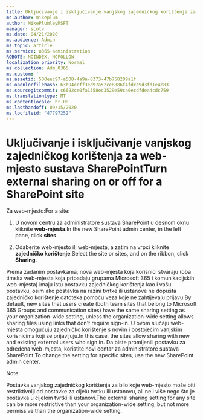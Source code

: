 ```yaml
---
title: Uključivanje i isključivanje vanjskog zajedničkog korištenja za web-mjesto sustava SharePoint
ms.author: mikeplum
author: MikePlumleyMSFT
manager: scotv
ms.date: 04/21/2020
ms.audience: Admin
ms.topic: article
ms.service: o365-administration
ROBOTS: NOINDEX, NOFOLLOW
localization_priority: Normal
ms.collection: Adm_O365
ms.custom: ''
ms.assetid: 500eec97-a508-4a9a-8373-47b758209a1f
ms.openlocfilehash: 63b94ccff3ed97a52ce8886f4fdce9d3fd1e4c83
ms.sourcegitcommit: c6692ce0fa1358ec3529e59ca0ecdfdea4cdc759
ms.translationtype: MT
ms.contentlocale: hr-HR
ms.lasthandoff: 09/15/2020
ms.locfileid: "47797252"
---
```

# <a name="turn-external-sharing-on-or-off-for-a-sharepoint-site"></a><span data-ttu-id="adb6f-102">Uključivanje i isključivanje vanjskog zajedničkog korištenja za web-mjesto sustava SharePoint</span><span class="sxs-lookup"><span data-stu-id="adb6f-102">Turn external sharing on or off for a SharePoint site</span></span>

<span data-ttu-id="adb6f-103">Za web-mjesto:</span><span class="sxs-lookup"><span data-stu-id="adb6f-103">For a site:</span></span>
  
1. <span data-ttu-id="adb6f-104">U novom centru za administratore sustava SharePoint u desnom oknu kliknite **web-mjesta**.</span><span class="sxs-lookup"><span data-stu-id="adb6f-104">In the new SharePoint admin center, in the left pane, click **sites**.</span></span>
    
2. <span data-ttu-id="adb6f-105">Odaberite web-mjesto ili web-mjesta, a zatim na vrpci kliknite **zajedničko korištenje**.</span><span class="sxs-lookup"><span data-stu-id="adb6f-105">Select the site or sites, and on the ribbon, click **Sharing**.</span></span>
    
<span data-ttu-id="adb6f-106">Prema zadanim postavkama, nova web-mjesta koja korisnici stvaraju (oba timska web-mjesta koja pripadaju grupama Microsoft 365 i komunikacijskih web-mjesta) imaju istu postavku zajedničkog korištenja kao i vašu postavku, osim ako postavka na razini tvrtke ili ustanove ne dopušta zajedničko korištenje datoteka pomoću veza koje ne zahtijevaju prijavu.</span><span class="sxs-lookup"><span data-stu-id="adb6f-106">By default, new sites that users create (both team sites that belong to Microsoft 365 Groups and communication sites) have the same sharing setting as your organization-wide setting, unless the organization-wide setting allows sharing files using links that don't require sign-in.</span></span> <span data-ttu-id="adb6f-107">U ovom slučaju web-mjesta omogućuju zajedničko korištenje s novim i postojećim vanjskim korisnicima koji se prijavljuju.</span><span class="sxs-lookup"><span data-stu-id="adb6f-107">In this case, the sites allow sharing with new and existing external users who sign in.</span></span> <span data-ttu-id="adb6f-108">Da biste promijenili postavku za određena web-mjesta, koristite novi centar za administratore sustava SharePoint.</span><span class="sxs-lookup"><span data-stu-id="adb6f-108">To change the setting for specific sites, use the new SharePoint admin center.</span></span>
  
> [!NOTE]
> <span data-ttu-id="adb6f-109">Postavka vanjskog zajedničkog korištenja za bilo koje web-mjesto može biti restriktivniji od postavke za cijelu tvrtku ili ustanovu, ali ne i više nego što je postavka u cijelom tvrtki ili ustanovi.</span><span class="sxs-lookup"><span data-stu-id="adb6f-109">The external sharing setting for any site can be more restrictive than your organization-wide setting, but not more permissive than the organization-wide setting.</span></span> 
  

